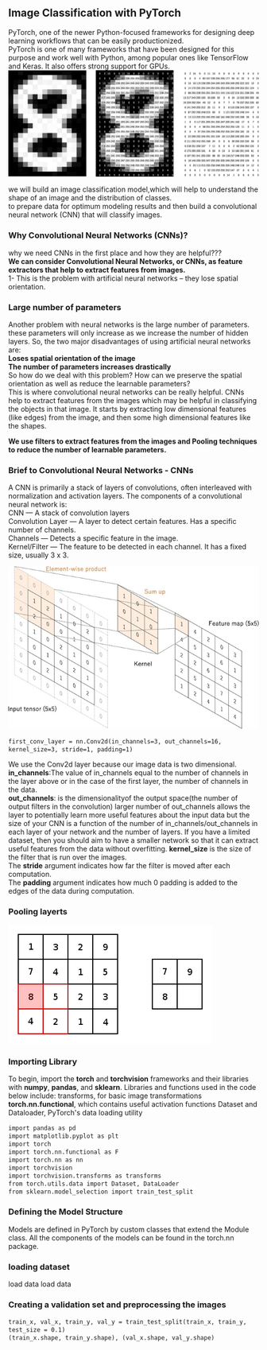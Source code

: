 ## Image Classification with PyTorch
PyTorch, one of the newer Python-focused frameworks for designing deep learning workflows that can be easily productionized.  
PyTorch is one of many frameworks that have been designed for this purpose and work well with Python, among popular ones like TensorFlow and Keras. It also offers strong support for GPUs.  
![image](https://github.com/E008001/Simple-Image-Classification-Model/blob/master/con8.jpg)

we will build an image classification model,which will help to understand the shape of an image and the distribution of classes.   
to prepare data for optimum modeling results and then build a convolutional neural network (CNN) that will classify images. 
### Why Convolutional Neural Networks (CNNs)?
why we need CNNs in the first place and how they are helpful???  
**We can consider Convolutional Neural Networks, or CNNs, as feature extractors that help to extract features from images.**  
1- This is the problem with artificial neural networks – they lose spatial orientation.
### Large number of parameters
Another problem with neural networks is the large number of parameters.  
these parameters will only increase as we increase the number of hidden layers. So, the two major disadvantages of using artificial neural networks are:  
**Loses spatial orientation of the image  
The number of parameters increases drastically**   
So how do we deal with this problem? How can we preserve the spatial orientation as well as reduce the learnable parameters?  
This is where convolutional neural networks can be really helpful. CNNs help to extract features from the images which may be helpful
in classifying the objects in that image. It starts by extracting low dimensional features (like edges) from the image, and then some high dimensional features like the shapes.

**We use filters to extract features from the images and Pooling techniques to reduce the number of learnable parameters.**  
### Brief to Convolutional Neural Networks - CNNs
A CNN is primarily a stack of layers of convolutions, often interleaved with normalization and activation layers. The components of a convolutional neural network is:  
CNN — A stack of convolution layers  
Convolution Layer — A layer to detect certain features. Has a specific number of channels.  
Channels — Detects a specific feature in the image.  
Kernel/Filter — The feature to be detected in each channel. It has a fixed size, usually 3 x 3.  
  
  
![image](https://github.com/E008001/Simple-Image-Classification-Model/blob/master/element-wise.jpg)  
```
first_conv_layer = nn.Conv2d(in_channels=3, out_channels=16, kernel_size=3, stride=1, padding=1)
```
We use the Conv2d layer because our image data is two dimensional.  
**in_channels**:The value of in_channels equal to the number of channels in the layer above or in the case of the first layer, the number of channels in the data.  
**out_channels**: is the dimensionalityof the output space(the number of output filters in the convolution) larger number of out_channels allows the layer to potentially learn more useful features about the input data but the size of your CNN is a function of the number of in_channels/out_channels in each layer of your network and the number of layers. If you have a limited dataset, then you should aim to have a smaller network so that it can extract useful features from the data without overfitting.
**kernel_size** is the size of the filter that is run over the images.  
The **stride** argument indicates how far the filter is moved after each computation.  
The **padding** argument indicates how much 0 padding is added to the edges of the data during computation.  
### Pooling  layerts 
![image](https://github.com/E008001/Simple-Image-Classification-Model/blob/master/maxpool.gif)
### Importing Library  
To begin, import the **torch** and **torchvision** frameworks and their libraries with **numpy**, **pandas**, and **sklearn**. Libraries and functions used in the code below include:
transforms, for basic image transformations
**torch.nn.functional**, which contains useful activation functions
Dataset and Dataloader, PyTorch's data loading utility
```
import pandas as pd 
import matplotlib.pyplot as plt 
import torch
import torch.nn.functional as F
import torch.nn as nn
import torchvision
import torchvision.transforms as transforms
from torch.utils.data import Dataset, DataLoader
from sklearn.model_selection import train_test_split
```
### Defining the Model Structure  
Models are defined in PyTorch by custom classes that extend the Module class. All the components of the models can be found in the torch.nn package.
### loading dataset  


load data
load data 

### Creating a validation set and preprocessing the images
```
train_x, val_x, train_y, val_y = train_test_split(train_x, train_y, test_size = 0.1)
(train_x.shape, train_y.shape), (val_x.shape, val_y.shape)
```

